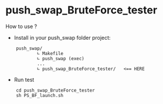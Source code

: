 # push_swap_BruteForce_tester

How to use ?



 - Install in your push_swap folder project:
```
    push_swap/
            ∟ Makefile
            ∟ push_swap (exec)
            ...
            ∟ push_swap_BruteForce_tester/   <== HERE
```
  - Run test
```
    cd push_swap_BruteForce_tester
    sh PS_BF_launch.sh
```
    
